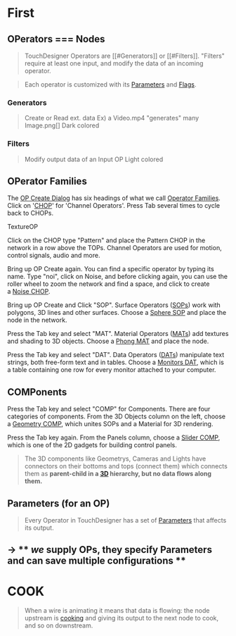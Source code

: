 # First
## OPerators === Nodes
> TouchDesigner Operators are [[#Generators]] or [[#Filters]]. "Filters" require at least one input, and modify the data of an incoming operator.

> Each operator is customized with its [Parameters](https://derivative.ca/UserGuide/Parameter "Parameter") and [Flags](https://derivative.ca/UserGuide/Flag "Flag").

### Generators
> Create or Read ext. data
>	Ex) a Video.mp4 "generates" many Image.png[]
>Dark colored

### Filters
> Modify output data of an Input OP
> Light colored


## OPerator Families

The [OP Create Dialog](https://derivative.ca/UserGuide/OP_Create_Dialog "OP Create Dialog") has six headings of what we call [Operator Families](https://derivative.ca/UserGuide/Operator "Operator"). Click on '[CHOP](https://derivative.ca/UserGuide/CHOP "CHOP")' for 'Channel Operators'. Press Tab several times to cycle back to CHOPs.

TextureOP

Click on the CHOP type "Pattern" and place the Pattern CHOP in the network in a row above the TOPs. Channel Operators are used for motion, control signals, audio and more.

Bring up OP Create again. You can find a specific operator by typing its name. Type "noi", click on Noise, and before clicking again, you can use the roller wheel to zoom the network and find a space, and click to create a [Noise CHOP](https://derivative.ca/UserGuide/Noise_CHOP "Noise CHOP").

Bring up OP Create and Click "SOP". Surface Operators ([SOPs](https://derivative.ca/UserGuide/SOP "SOP")) work with polygons, 3D lines and other surfaces. Choose a [Sphere SOP](https://derivative.ca/UserGuide/Sphere_SOP "Sphere SOP") and place the node in the network.

Press the Tab key and select "MAT". Material Operators ([MATs](https://derivative.ca/UserGuide/MAT "MAT")) add textures and shading to 3D objects. Choose a [Phong MAT](https://derivative.ca/UserGuide/Phong_MAT "Phong MAT") and place the node.

Press the Tab key and select "DAT". Data Operators ([DATs](https://derivative.ca/UserGuide/DAT "DAT")) manipulate text strings, both free-form text and in tables. Choose a [Monitors DAT](https://derivative.ca/UserGuide/Monitors_DAT "Monitors DAT"), which is a table containing one row for every monitor attached to your computer.


## COMPonents
Press the Tab key and select "COMP" for Components. There are four categories of components. From the 3D Objects column on the left, choose a [Geometry COMP](https://derivative.ca/UserGuide/Geometry_COMP "Geometry COMP"), which unites SOPs and a Material for 3D rendering.

Press the Tab key again. From the Panels column, choose a [Slider COMP](https://derivative.ca/UserGuide/Slider_COMP "Slider COMP"), which is one of the 2D gadgets for building control panels.

>The 3D components like Geometrys, Cameras and Lights have connectors on their bottoms and tops (connect them) which connects them as **parent-child in a [3D](https://derivative.ca/UserGuide/3D "3D") hierarchy, but no data flows along them.**

## Parameters (for an OP)
> Every Operator in TouchDesigner has a set of [Parameters](https://derivative.ca/UserGuide/Parameter "Parameter") that affects its output.

→ ** *we*  supply OPs, they specify Parameters and can save multiple configurations **
--- 
# COOK
> When a wire is animating it means that data is flowing: the node upstream is [cooking](https://derivative.ca/UserGuide/Cook "Cook") and giving its output to the next node to cook, and so on downstream.
